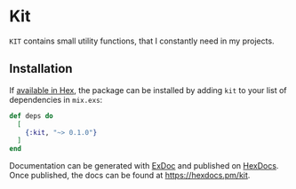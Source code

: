 # Kit

`KIT` contains small utility functions, that I constantly need in my projects.

## Installation

If [available in Hex](https://hex.pm/docs/publish), the package can be installed
by adding `kit` to your list of dependencies in `mix.exs`:

```elixir
def deps do
  [
    {:kit, "~> 0.1.0"}
  ]
end
```

Documentation can be generated with [ExDoc](https://github.com/elixir-lang/ex_doc)
and published on [HexDocs](https://hexdocs.pm). Once published, the docs can
be found at <https://hexdocs.pm/kit>.
